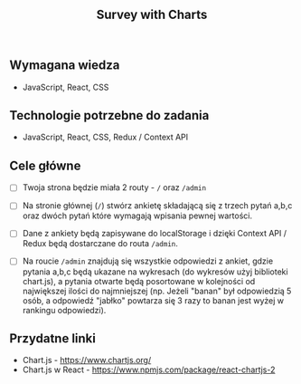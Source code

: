 <h2 align="center">Survey with Charts</h2>

<br>

## Wymagana wiedza

- JavaScript, React, CSS

## Technologie potrzebne do zadania

- JavaScript, React, CSS, Redux / Context API

## Cele główne

- [ ] Twoja strona będzie miała 2 routy - `/` oraz `/admin`

- [ ] Na stronie głównej (`/`) stwórz ankietę składającą się z trzech pytań a,b,c oraz dwóch pytań które wymagają wpisania pewnej wartości.

- [ ] Dane z ankiety będą zapisywane do localStorage i dzięki Context API / Redux będą dostarczane do routa `/admin`.

- [ ] Na roucie `/admin` znajdują się wszystkie odpowiedzi z ankiet, gdzie pytania a,b,c będą ukazane na wykresach (do wykresów użyj biblioteki chart.js), a pytania otwarte będą posortowane w kolejności od największej ilości do najmniejszej (np. Jeżeli "banan" był odpowiedzią 5 osób, a odpowiedź "jabłko" powtarza się 3 razy to banan jest wyżej w rankingu odpowiedzi).

## Przydatne linki

- Chart.js - https://www.chartjs.org/
- Chart.js w React - https://www.npmjs.com/package/react-chartjs-2
